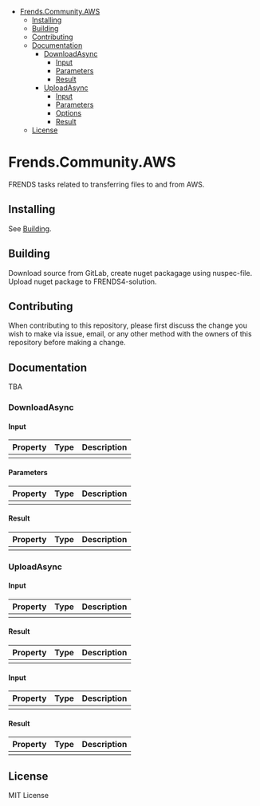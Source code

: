 - [Frends.Community.AWS](#frendscommunityaws)
   - [Installing](#installing)
   - [Building](#building)
   - [Contributing](#contributing)
   - [Documentation](#documentation)
      - [DownloadAsync](#download)
		 - [Input](#input)
		 - [Parameters](#parameters)
		 - [Result](#result)
	  - [UploadAsync](#upload)
	     - [Input](#input)
	     - [Parameters](#parameters)
         - [Options](#options)
         - [Result](#result)
   - [License](#license)
       
# Frends.Community.AWS
FRENDS tasks related to transferring files to and from AWS.

## Installing
See [Building](#building).

## Building
Download source from GitLab, create nuget packagage using nuspec-file. Upload nuget package to FRENDS4-solution.

## Contributing
When contributing to this repository, please first discuss the change you wish to make via issue, email, or any other method with the owners of this repository before making a change.

## Documentation
TBA

### DownloadAsync

#### Input
| Property  | Type  | Description |
|-----------|-------|-------------|
||||

#### Parameters
| Property  | Type  | Description |
|-----------|-------|-------------|
||||

#### Result
| Property  | Type  | Description |
|-----------|-------|-------------|
||||

### UploadAsync

#### Input
| Property  | Type  | Description |
|-----------|-------|-------------|
||||

#### Result
| Property  | Type  | Description |
|-----------|-------|-------------|
||||

#### Input
| Property  | Type  | Description |
|-----------|-------|-------------|
||||

#### Result
| Property  | Type  | Description |
|-----------|-------|-------------|
||||

## License
MIT License